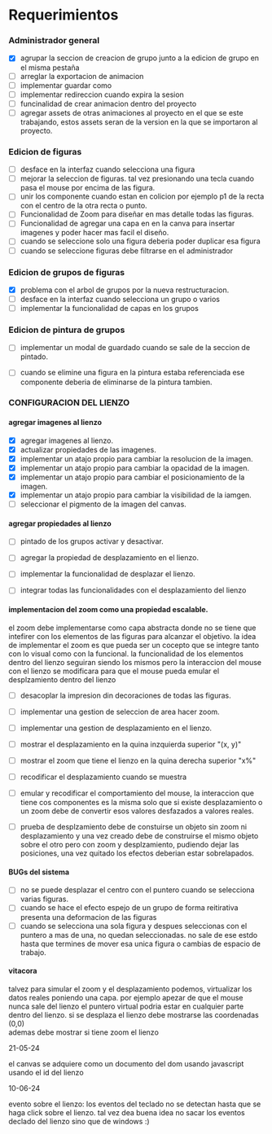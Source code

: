 # Requerimientos

### Administrador general

- [X] agrupar la seccion de creacion de grupo junto a la edicion de grupo en el misma pestaña
- [ ] arreglar la exportacion de animacion
- [ ] implementar guardar como
- [ ] implementar redireccion cuando expira la sesion
- [ ] funcinalidad de crear animacion dentro del proyecto
- [ ] agregar assets de otras animaciones al proyecto en el que se este trabajando, estos assets seran de la version en la 
que se importaron al proyecto.

### Edicion de figuras

- [ ] desface en la interfaz cuando selecciona una figura
- [ ] mejorar la seleccion de figuras. tal vez presionando una tecla cuando pasa el mouse por encima de las figura.
- [ ] unir los componente cuando estan en colicion por ejemplo p1 de la recta con el centro de la otra recta  o punto.
- [ ] Funcionalidad de Zoom para diseñar en mas detalle todas las figuras.
- [ ] Funcionalidad de agregar una capa en en la canva para insertar imagenes y poder hacer mas facil el diseño.
- [ ] cuando se seleccione solo una figura deberia poder duplicar esa figura
- [ ] cuando se seleccione figuras debe filtrarse en el administrador

### Edicion de grupos de figuras

- [x] problema con el arbol de grupos por la nueva restructuracion.
- [ ] desface en la interfaz cuando selecciona un grupo o varios
- [ ] implementar la funcionalidad de capas en los grupos

### Edicion de pintura de grupos

- [ ] implementar un modal de guardado cuando se sale de la seccion de pintado.
- [ ] cuando se elimine una figura en la pintura estaba referenciada ese componente deberia de eliminarse de la pintura tambien.


### CONFIGURACION DEL LIENZO

#### agregar imagenes al lienzo
- [x] agregar imagenes al lienzo.
- [x] actualizar propiedades de las imagenes.
- [x] implementar un atajo propio para cambiar la resolucion de la imagen.
- [x] implementar un atajo propio para cambiar la opacidad de la imagen.
- [x] implementar un atajo propio para cambiar el posicionamiento de la imagen.
- [x] implementar un atajo propio para cambiar la visibilidad de la iamgen.
- [ ] seleccionar el pigmento de la imagen del canvas.
#### agregar propiedades al lienzo
- [ ] pintado de los grupos activar y desactivar.
- [ ] agregar la propiedad de desplazamiento en el lienzo.
- [ ] implementar la funcionalidad de desplazar el lienzo.
- [ ] integrar todas las funcionalidades con el desplazamiento del lienzo


#### implementacion del zoom como una propiedad escalable.
el zoom debe implementarse como capa abstracta donde no se tiene que intefirer con los elementos de las figuras 
para alcanzar el objetivo. la idea de implementar el zoom es que pueda ser un cocepto que se integre tanto con lo
visual como con la funcional. la funcionalidad de los elementos dentro del lienzo seguiran siendo los mismos pero 
la interaccion del mouse con el lienzo se modificara para que el mouse pueda emular el desplzamiento dentro 
del lienzo
- [ ] desacoplar la impresion din decoraciones de todas las figuras.
- [ ] implementar una gestion de seleccion de area hacer zoom.
- [ ] implementar una gestion de desplazamiento en el lienzo.
- [ ] mostrar el desplazamiento en la quina inzquierda superior "(x, y)"
- [ ] mostrar el zoom que tiene el lienzo en la quina derecha superior "x%"
- [ ] recodificar el desplazamiento cuando se muestra
- [ ] emular  y recodificar el comportamiento del mouse, la interaccion que tiene cos componentes es la misma solo
que si existe desplazamiento o un zoom debe de convertir esos valores desfazados a valores reales. 
- [ ] prueba de desplzamiento debe de constuirse un objeto sin zoom ni desplazamiento y una vez creado debe 
de construirse el mismo objeto sobre el otro pero con zoom y desplzamiento, pudiendo dejar las posiciones,
una vez quitado los efectos deberian estar sobrelapados.
 
 
#### BUGs del sistema 
- [ ] no se puede desplazar el centro con el puntero cuando se selecciona varias figuras.
- [ ] cuando se hace el efecto espejo de un grupo de forma reitirativa presenta una deformacion de las figuras
- [ ] cuando se selecciona una sola figura y despues seleccionas con el puntero a mas de una, no quedan seleccionadas.
no sale de ese estdo hasta que termines de mover esa unica figura o cambias de espacio de trabajo.

#### vitacora

talvez para simular el zoom y el desplazamiento podemos, virtualizar los datos reales poniendo una capa. por ejemplo
apezar de que el mouse nunca sale del lienzo el puntero virtual podria estar en cualquier parte dentro del lienzo.
  si se desplaza el lienzo debe mostrarse las coordenadas (0,0)  
  ademas debe mostrar si tiene zoom el lienzo
  
  21-05-24
  
  el canvas se adquiere como un documento del dom usando javascript usando el id del lienzo
  
  10-06-24
  
  evento sobre el lienzo: los eventos del teclado no se detectan hasta que se haga click sobre el lienzo.
  tal vez dea buena idea no sacar los eventos declado del lienzo sino que de windows :)